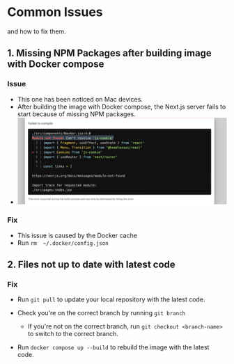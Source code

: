 # Common Issues

and how to fix them.

## 1. Missing NPM Packages after building image with Docker compose

### Issue

- This one has been noticed on Mac devices.
- After building the image with Docker compose, the Next.js server fails to start because of missing NPM packages.
- ![missing modules](../static/image.png)

### Fix

- This issue is caused by the Docker cache
- Run `rm  ~/.docker/config.json`

## 2. Files not up to date with latest code

### Fix

- Run `git pull` to update your local repository with the latest code.

- Check you're on the correct branch by running `git branch`
  - If you're not on the correct branch, run `git checkout <branch-name>` to switch to the correct branch.

- Run `docker compose up --build` to rebuild the image with the latest code.